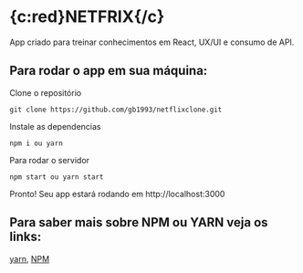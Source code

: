 # {c:red}NETFRIX{/c}

App criado para treinar conhecimentos em React, UX/UI e consumo de API.

## Para rodar o app em sua máquina:

Clone o repositório

    git clone https://github.com/gb1993/netflixclone.git
    
Instale as dependencias

    npm i ou yarn
    
Para rodar o servidor

    npm start ou yarn start

Pronto! Seu app estará rodando em http://localhost:3000

## Para saber mais sobre NPM ou YARN veja os links:

<a href="https://yarnpkg.com/">yarn</a>, <a href="https://docs.npmjs.com/">NPM</a>
